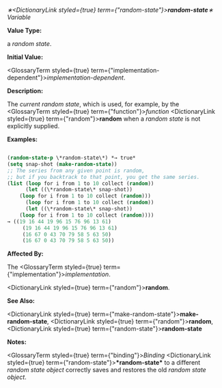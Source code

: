 *∗<DictionaryLink styled={true} term={"*random-state*"}><b>*random-state*</b></DictionaryLink>∗ Variable* 



**Value Type:** 



a *random state*. 



**Initial Value:** 



<GlossaryTerm styled={true} term={"implementation-dependent"}><i>implementation-dependent</i></GlossaryTerm>. 



**Description:** 



The *current random state*, which is used, for example, by the <GlossaryTerm styled={true} term={"function"}><i>function</i></GlossaryTerm> <DictionaryLink styled={true} term={"random"}><b>random</b></DictionaryLink> when a *random state* is not explicitly supplied. 







 



 



**Examples:**
```lisp

(random-state-p \*random-state\*) *→ true* 
(setq snap-shot (make-random-state)) 
;; The series from any given point is random, 
;; but if you backtrack to that point, you get the same series. 
(list (loop for i from 1 to 10 collect (random)) 
      (let ((\*random-state\* snap-shot)) 
	(loop for i from 1 to 10 collect (random))) 
      (loop for i from 1 to 10 collect (random)) 
      (let ((\*random-state\* snap-shot)) 
	(loop for i from 1 to 10 collect (random)))) 
→ ((19 16 44 19 96 15 76 96 13 61) 
     (19 16 44 19 96 15 76 96 13 61) 
     (16 67 0 43 70 79 58 5 63 50) 
     (16 67 0 43 70 79 58 5 63 50)) 

```
**Affected By:** 



The <GlossaryTerm styled={true} term={"implementation"}><i>implementation</i></GlossaryTerm>. 



<DictionaryLink styled={true} term={"random"}><b>random</b></DictionaryLink>. 



**See Also:** 



<DictionaryLink styled={true} term={"make-random-state"}><b>make-random-state</b></DictionaryLink>, <DictionaryLink styled={true} term={"random"}><b>random</b></DictionaryLink>, <DictionaryLink styled={true} term={"random-state"}><b>random-state</b></DictionaryLink> 



**Notes:** 



<GlossaryTerm styled={true} term={"binding"}><i>Binding</i></GlossaryTerm> <DictionaryLink styled={true} term={"random-state"}><b>\*random-state\*</b></DictionaryLink> to a different *random state object* correctly saves and restores the old *random state object*. 



